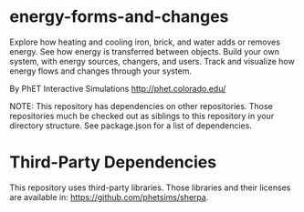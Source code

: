 energy-forms-and-changes
========================

Explore how heating and cooling iron, brick, and water adds or removes energy. See how energy is transferred between objects. Build your own system, with energy sources, changers, and users. Track and visualize how energy flows and changes through your system.

By PhET Interactive Simulations
http://phet.colorado.edu/

NOTE: This repository has dependencies on other repositories. Those repositories
much be checked out as siblings to this repository in your directory structure.
See package.json for a list of dependencies.

Third-Party Dependencies
=============

This repository uses third-party libraries.
Those libraries and their licenses are available in: https://github.com/phetsims/sherpa.